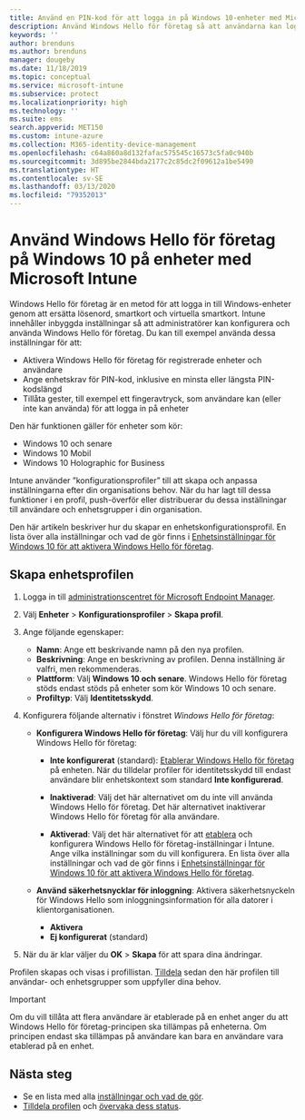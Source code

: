 ```yaml
---
title: Använd en PIN-kod för att logga in på Windows 10-enheter med Microsoft Intune – Azure | Microsoft Docs
description: Använd Windows Hello för företag så att användarna kan logga in på enheter med hjälp av en PIN-kod, ett fingeravtryck med mera. Skapa en profil för identitetskyddskonfiguration i Intune för Windows 10-enheter med de här inställningarna och tilldela profilen till användargrupper och enhetsgrupper.
keywords: ''
author: brenduns
ms.author: brenduns
manager: dougeby
ms.date: 11/18/2019
ms.topic: conceptual
ms.service: microsoft-intune
ms.subservice: protect
ms.localizationpriority: high
ms.technology: ''
ms.suite: ems
search.appverid: MET150
ms.custom: intune-azure
ms.collection: M365-identity-device-management
ms.openlocfilehash: c64a860a8d132fafac575545c16573c5fa0c940b
ms.sourcegitcommit: 3d895be2844bda2177c2c85dc2f09612a1be5490
ms.translationtype: HT
ms.contentlocale: sv-SE
ms.lasthandoff: 03/13/2020
ms.locfileid: "79352013"
---
```

# <a name="use-windows-hello-for-business-on-windows-10-devices-with-microsoft-intune"></a>Använd Windows Hello för företag på Windows 10 på enheter med Microsoft Intune

Windows Hello för företag är en metod för att logga in till Windows-enheter genom att ersätta lösenord, smartkort och virtuella smartkort. Intune innehåller inbyggda inställningar så att administratörer kan konfigurera och använda Windows Hello för företag. Du kan till exempel använda dessa inställningar för att:

- Aktivera Windows Hello för företag för registrerade enheter och användare
- Ange enhetskrav för PIN-kod, inklusive en minsta eller längsta PIN-kodslängd
- Tillåta gester, till exempel ett fingeravtryck, som användare kan (eller inte kan använda) för att logga in på enheter

Den här funktionen gäller för enheter som kör:

- Windows 10 och senare
- Windows 10 Mobil
- Windows 10 Holographic for Business

Intune använder ”konfigurationsprofiler” till att skapa och anpassa inställningarna efter din organisations behov. När du har lagt till dessa funktioner i en profil, push-överför eller distribuerar du dessa inställningar till användare och enhetsgrupper i din organisation.

Den här artikeln beskriver hur du skapar en enhetskonfigurationsprofil. En lista över alla inställningar och vad de gör finns i [Enhetsinställningar för Windows 10 för att aktivera Windows Hello för företag](identity-protection-windows-settings.md).

## <a name="create-the-device-profile"></a>Skapa enhetsprofilen

1. Logga in till [administrationscentret för Microsoft Endpoint Manager](https://go.microsoft.com/fwlink/?linkid=2109431).

2. Välj **Enheter** > **Konfigurationsprofiler** > **Skapa profil**.

3. Ange följande egenskaper:

   - **Namn**: Ange ett beskrivande namn på den nya profilen.
   - **Beskrivning**: Ange en beskrivning av profilen. Denna inställning är valfri, men rekommenderas.
   - **Plattform**: Välj **Windows 10 och senare**. Windows Hello för företag stöds endast stöds på enheter som kör Windows 10 och senare.
   - **Profiltyp**: Välj **Identitetsskydd**.

4. Konfigurera följande alternativ i fönstret *Windows Hello för företag*:

   - **Konfigurera Windows Hello för företag**: Välj hur du vill konfigurera Windows Hello för företag:

     - **Inte konfigurerat** (standard): [Etablerar Windows Hello för företag](https://docs.microsoft.com/windows/security/identity-protection/hello-for-business/hello-how-it-works-provisioning) på enheten. När du tilldelar profiler för identitetsskydd till endast användare blir enhetskontext som standard **Inte konfigurerad**.

     - **Inaktiverad**: Välj det här alternativet om du inte vill använda Windows Hello för företag. Det här alternativet inaktiverar Windows Hello för företag för alla användare.

     - **Aktiverad**: Välj det här alternativet för att [etablera](https://docs.microsoft.com/windows/security/identity-protection/hello-for-business/hello-how-it-works-provisioning) och konfigurera Windows Hello för företag-inställningar i Intune. Ange vilka inställningar som du vill konfigurera. En lista över alla inställningar och vad de gör finns i [Enhetsinställningar för Windows 10 för att aktivera Windows Hello för företag](identity-protection-windows-settings.md).

   - **Använd säkerhetsnycklar för inloggning**: Aktivera säkerhetsnyckeln för Windows Hello som inloggningsinformation för alla datorer i klientorganisationen.

     - **Aktivera**
     - **Ej konfigurerat** (standard)

5. När du är klar väljer du **OK** > **Skapa** för att spara dina ändringar.

Profilen skapas och visas i profillistan. [Tilldela](../configuration/device-profile-assign.md) sedan den här profilen till användar- och enhetsgrupper som uppfyller dina behov.

> [!IMPORTANT]
> Om du vill tillåta att flera användare är etablerade på en enhet anger du att Windows Hello för företag-principen ska tillämpas på enheterna. Om principen endast ska tillämpas på användare kan bara en användare vara etablerad på en enhet.

<!--  Removing image as part of design review; retaining source until we known the disposition.

## Example of device restriction settings

In this high-level example, you'll create a device restriction policy that blocks the use of the built-in camera app on Android devices.

![How to disable the camera on Android devices](./media/identity-protection-configure/disable-android-camera.png)

-->

## <a name="next-steps"></a>Nästa steg

- Se en lista med alla [inställningar och vad de gör](identity-protection-windows-settings.md).
- [Tilldela profilen](../configuration/device-profile-assign.md) och [övervaka dess status](../configuration/device-profile-monitor.md).
